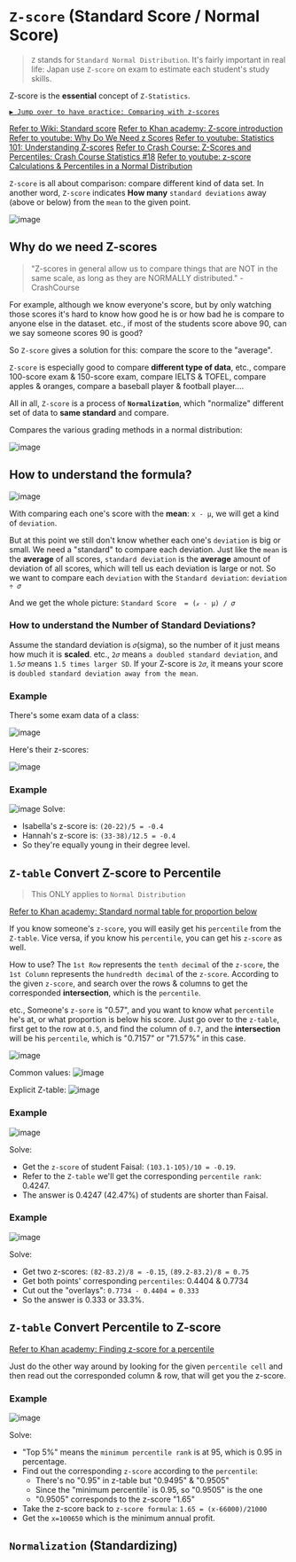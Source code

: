 # `Z-score` (Standard Score / Normal Score)
> `Z` stands for `Standard Normal Distribution`.
It's fairly important in real life: Japan use `Z-score` on exam to estimate each student's study skills.

Z-score is the **essential** concept of `Z-Statistics`.

[`▶︎ Jump over to have practice: Comparing with z-scores`](https://www.khanacademy.org/math/ap-statistics/density-curves-normal-distribution-ap/modal/e/comparing-z-scores)

[Refer to Wiki: Standard score](https://www.wikiwand.com/en/Standard_score)
[Refer to Khan academy: Z-score introduction](https://www.khanacademy.org/math/ap-statistics/density-curves-normal-distribution-ap/modal/v/z-score-introduction)
[Refer to youtube: Why Do We Need z Scores](https://www.youtube.com/watch?v=fnU42Ue9utk)
[Refer to youtube: Statistics 101: Understanding Z-scores](https://www.youtube.com/watch?v=bUu5HIHIrRw)
[Refer to Crash Course: Z-Scores and Percentiles: Crash Course Statistics #18](https://www.youtube.com/watch?v=uAxyI_XfqXk)
[Refer to youtube: z-score Calculations & Percentiles in a Normal Distribution](https://www.youtube.com/watch?v=_86q-hn_3DQ)


`Z-score` is all about comparison: compare different kind of data set.
In another word, `Z-score` indicates **How many** `standard deviations` away (above or below) from the `mean` to the given point.

![image](https://user-images.githubusercontent.com/14041622/45076626-729f2380-b11d-11e8-8ec5-48f5b052c185.png)


## Why do we need Z-scores
> "Z-scores in general allow us to compare things that are NOT in the same scale, as long as they are NORMALLY distributed." - CrashCourse


For example, although we know everyone's score, but by only watching those scores it's hard to know how good he is or how bad he is compare to anyone else in the dataset. etc., if most of the students score above 90, can we say someone scores 90 is good?

So `Z-score` gives a solution for this: compare the score to the "average".

`Z-score` is especially good to compare **different type of data**, etc., compare 100-score exam & 150-score exam, compare IELTS & TOFEL, compare apples & oranges, compare a baseball player & football player....

All in all, `Z-score` is a process of **`Normalization`**, which "normalize" different set of data to **same standard** and compare.

Compares the various grading methods in a normal distribution:

![image](https://user-images.githubusercontent.com/14041622/43728502-e899a4fa-99d7-11e8-8156-cf4276279da4.png)


## How to understand the formula?

![image](https://user-images.githubusercontent.com/14041622/43713096-ffb1b042-99aa-11e8-870f-50080703dad4.png)


With comparing each one's score with the **mean**: `x - μ`, we will get a kind of `deviation`.

But at this point we still don't know whether each one's `deviation` is big or small.
We need a "standard" to compare each deviation.
Just like the `mean` is the **average** of all scores,
`standard deviation` is the **average** amount of deviation of all scores, which will tell us each deviation is large or not.
So we want to compare each `deviation` with the `Standard deviation`: `deviation ÷ 𝜎`

And we get the whole picture:
`Standard Score  = (𝓍 - μ) / 𝜎`

### How to understand the Number of Standard Deviations?

Assume the standard deviation is `𝜎`(sigma), so the number of it just means how much it is **scaled**.
etc., `2𝜎` means `a doubled standard deviation`, and `1.5𝜎` means `1.5 times larger SD`.
If your Z-score is `2𝜎`, it means your score is `doubled standard deviation away from the mean`.

### Example
There's some exam data of a class:

![image](https://user-images.githubusercontent.com/14041622/43713647-e5211bf8-99ac-11e8-9adb-0279952564c3.png)


Here's their z-scores:

![image](https://user-images.githubusercontent.com/14041622/43713626-d29496c2-99ac-11e8-8c50-ee42669a8711.png)


### Example
![image](https://user-images.githubusercontent.com/14041622/43770097-f359f7b4-9a6d-11e8-9616-c324da4bd6c2.png)
Solve:
- Isabella's z-score is: `(20-22)/5 = -0.4`
- Hannah's z-score is: `(33-38)/12.5 = -0.4`
- So they're equally young in their degree level.



## `Z-table` Convert Z-score to Percentile
> This ONLY applies to `Normal Distribution`

[Refer to Khan academy: Standard normal table for proportion below](https://www.khanacademy.org/math/ap-statistics/density-curves-normal-distribution-ap/modal/v/z-table-for-proportion-below)

If you know someone's `z-score`, you will easily get his `percentile` from the `Z-table`.
Vice versa, if you know his `percentile`, you can get his `z-score` as well.

How to use?
The `1st Row` represents the `tenth decimal` of the `z-score`,
the `1st Column` represents the `hundredth decimal` of the `z-score`.
According to the given `z-score`, and search over the rows & columns to get the corresponded **intersection**, which is the `percentile`.

etc.,
Someone's `z-sore` is "0.57", and you want to know what `percentile` he's at, or what proportion is below his score. 
Just go over to the `z-table`, first get to the row at `0.5`, and find the column of `0.7`, and the **intersection** will be his `percentile`, which is "0.7157" or "71.57%" in this case.

![image](https://user-images.githubusercontent.com/14041622/43824988-1868516e-9b26-11e8-963e-a218f37c4127.png)

Common values:
![image](https://user-images.githubusercontent.com/14041622/43824788-89d67e62-9b25-11e8-999e-af627e19b5a3.png)

Explicit Z-table:
![image](https://user-images.githubusercontent.com/14041622/43824925-eaf6a17c-9b25-11e8-86b2-3bd990df76d7.png)


### Example
![image](https://user-images.githubusercontent.com/14041622/43840513-777779c8-9b53-11e8-9d4e-3504493df73d.png)

Solve:
- Get the `z-score` of student Faisal: `(103.1-105)/10 = -0.19`.
- Refer to the `Z-table` we'll get the corresponding `percentile rank`: 0.4247.
- The answer is 0.4247 (42.47%) of students are shorter than Faisal.


### Example
![image](https://user-images.githubusercontent.com/14041622/43841255-4ced1576-9b55-11e8-9500-7e02e3c5cc02.png)

Solve:
- Get two z-scores: `(82-83.2)/8 = -0.15`, `(89.2-83.2)/8 = 0.75`
- Get both points' corresponding `percentiles`: 0.4404 & 0.7734
- Cut out the "overlays": `0.7734 - 0.4404 = 0.333`
- So the answer is 0.333 or 33.3%.



## `Z-table` Convert Percentile to Z-score

[Refer to Khan academy: Finding z-score for a percentile](https://www.khanacademy.org/math/ap-statistics/density-curves-normal-distribution-ap/modal/v/finding-z-score-for-a-percentile)

Just do the other way around by looking for the given `percentile cell` and then read out the corresponded column & row, that will get you the z-score.


### Example
![image](https://user-images.githubusercontent.com/14041622/43841628-30c4a160-9b56-11e8-94d8-1dcf9cf20741.png)

Solve:
- "Top 5%" means the `minimum percentile rank` is at 95, which is 0.95 in percentage.
- Find out the corresponding `z-score` according to the `percentile`:
    - There's no "0.95" in z-table but "0.9495" & "0.9505"
    - Since the "minimum percentile` is 0.95, so "0.9505" is the one
    - "0.9505" corresponds to the z-score "1.65"
- Take the z-score back to `z-score formula`: `1.65 = (x-66000)/21000`
- Get the `x=100650` which is the minimum annual profit.



## `Normalization` (Standardizing)
